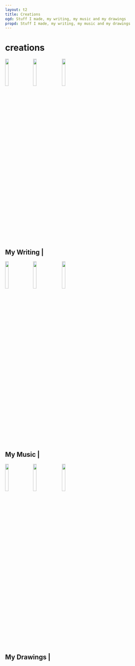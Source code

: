 ```yaml
---
layout: t2
title: Creations
ogd: Stuff I made, my writing, my music and my drawings
propd: Stuff I made, my writing, my music and my drawings
---
```


# creations

<img class="tilt" src="/_img/4loremipsum.png" style="width:15%; margin-right:15px;"><img class="tilt" src="/_img/4loremipsum.png" style="width:15%; margin-right:15px;">
<img class="tilt" src="/_img/4loremipsum.png" style="width:15%; margin-right:15px;">
<div class="bx3">
    <h2>My Writing <i class="ph ph-pencil"></i> | <a style="color:var(--mn-fnt); text-decoration: overline underline;" href="writing"><i class="ph ph-link"></i></a></h2>
</div>

<img class="tilt" src="/_img/4beepbox.png" style="width:15%; margin-right:15px;"><img class="tilt" src="/_img/4beepbox.png" style="width:15%; margin-right:15px;">
<img class="tilt" src="/_img/4beepbox.png" style="width:15%; margin-right:15px;">
<div class="bx3">
    <h2>My Music <i class="ph ph-music-notes"></i> | <a style="color:var(--mn-fnt); text-decoration: overline underline;" href="music"><i class="ph ph-link"></i></a></h2>
</div>

<img class="tilt" src="/_img/4ibispaintx.png" style="width:15%; margin-right:15px;"><img class="tilt" src="/_img/4ibispaintx.png" style="width:15%; margin-right:15px;">
<img class="tilt" src="/_img/4ibispaintx.png" style="width:15%; margin-right:15px;">

<div class="bx3">
    <h2>My Drawings <i class="ph ph-paint-brush"></i> | <a style="color:var(--mn-fnt); text-decoration: overline underline;" href="drawings"><i class="ph ph-link"></i></a></h2>
</div>